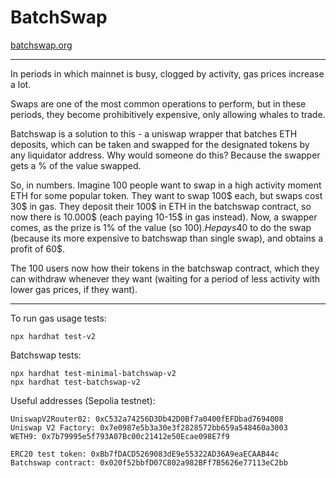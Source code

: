 # BatchSwap

[batchswap.org](batchswap.org)

---

In periods in which mainnet is busy, clogged by activity, gas prices increase a lot.

Swaps are one of the most common operations to perform, but in these periods, they become prohibitively expensive, only allowing whales to trade.

Batchswap is a solution to this - a uniswap wrapper that batches ETH deposits, which can be taken and swapped for the designated tokens by any liquidator address. Why would someone do this? Because the swapper gets a % of the value swapped.

So, in numbers. Imagine 100 people want to swap in a high activity moment ETH for some popular token. They want to swap 100$ each, but swaps cost 30$ in gas. They deposit their 100$ in ETH in the batchswap contract, so now there is 10.000$ (each paying 10-15$ in gas instead). Now, a swapper comes, as the prize is 1% of the value (so 100$). He pays 40$ to do the swap (because its more expensive to batchswap than single swap), and obtains a profit of 60$.

The 100 users now how their tokens in the batchswap contract, which they can withdraw whenever they want (waiting for a period of less activity with lower gas prices, if they want).


---

To run gas usage tests:
```
npx hardhat test-v2
```


Batchswap tests:
```
npx hardhat test-minimal-batchswap-v2
npx hardhat test-batchswap-v2
```


Useful addresses (Sepolia testnet):
```
UniswapV2Router02: 0xC532a74256D3Db42D0Bf7a0400fEFDbad7694008
Uniswap V2 Factory: 0x7e0987e5b3a30e3f2828572bb659a548460a3003
WETH9: 0x7b79995e5f793A07Bc00c21412e50Ecae098E7f9

ERC20 test token: 0xBb7fDACD5269083dE9e55322AD36A9eaECAAB44c
Batchswap contract: 0x020f52bbfD07C802a982BFf7B5626e77113eC2bb
```





